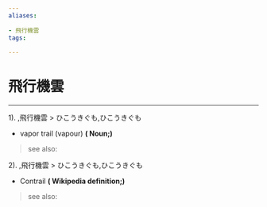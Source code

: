 ```yaml
---
aliases:
    
- 飛行機雲
tags:
    
---
```


# 飛行機雲
---
1).
,飛行機雲 > ひこうきぐも,ひこうきぐも

- vapor trail (vapour)
**( Noun;)**
> see also: 
            
2).
,飛行機雲 > ひこうきぐも,ひこうきぐも

- Contrail
**( Wikipedia definition;)**
> see also: 
            
